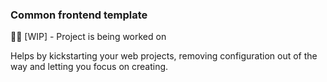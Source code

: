 ### Common frontend template

👷‍♂️ [WIP] - Project is being worked on

Helps by kickstarting your web projects, removing configuration out of the way and letting you focus on creating.
